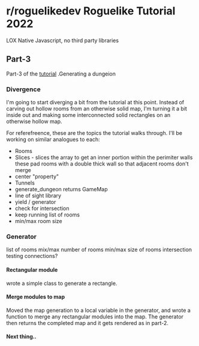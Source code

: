 # r/roguelikedev Roguelike Tutorial 2022
LOX
Native Javascript, no third party libraries

##  Part-3
Part-3 of the [tutorial](https://rogueliketutorials.com/tutorials/tcod/v2/part-3/) .Generating a dungeion

### Divergence
I'm going to start diverging a bit from the tutorial at this point.  Instead of carving out hollow rooms from an otherwise solid map, I'm turning it a bit inside out and making some interconnected solid rectangles on an otherwise hollow map.  

For referefreence, these are the topics the tutorial walks through.  I'll be working on similar analogues to each:

- Rooms
- Slices - slices the array to get an inner portion within the perimiter walls
these pad rooms with a double thick wall so that adjacent rooms don't merge
- center "property"
- Tunnels
- generate_dungeon returns GameMap
- line of sight library
- yield / generator
- check for intersection
- keep running list of rooms
- min/max room size


### Generator
list of rooms
mix/max number of rooms
min/max size of rooms
intersection testing
connections?  

#### Rectangular module
wrote a simple class to generate a rectangle.  

#### Merge modules to map
Moved the map generation to a local variable in the generator, and wrote a function to merge any rectangular modules into the map.  The generator then returns the completed map and it gets rendered as in part-2.


#### Next thing..
